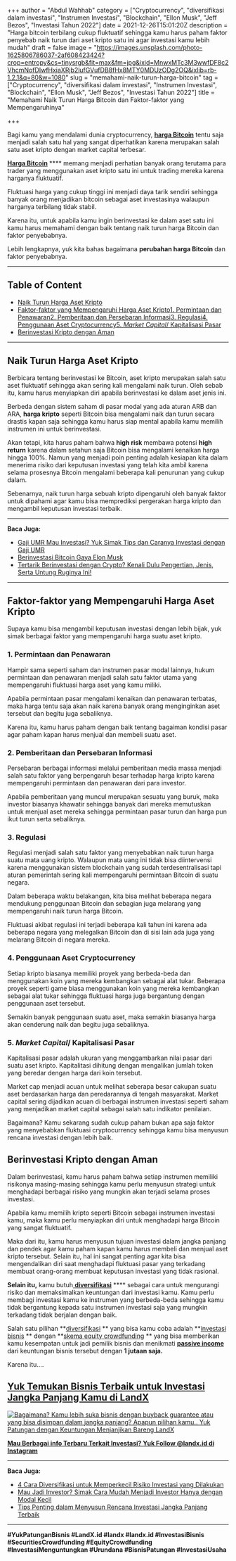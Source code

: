 +++
author = "Abdul Wahhab"
category = ["Cryptocurrency", "diversifikasi dalam investasi", "Instrumen Investasi", "Blockchain", "Ellon Musk", "Jeff Bezos", "Investasi Tahun 2022"]
date = 2021-12-26T15:01:20Z
description = "Harga bitcoin terbilang cukup fluktuatif sehingga kamu harus paham faktor penyebab naik turun dari aset kripto satu ini agar investasi kamu lebih mudah"
draft = false
image = "https://images.unsplash.com/photo-1625806786037-2af608423424?crop=entropy&cs=tinysrgb&fit=max&fm=jpg&ixid=MnwxMTc3M3wwfDF8c2VhcmNofDIwfHxiaXRjb2lufGVufDB8fHx8MTY0MDUzODg2OQ&ixlib=rb-1.2.1&q=80&w=1080"
slug = "memahami-naik-turun-harga-bitcoin"
tag = ["Cryptocurrency", "diversifikasi dalam investasi", "Instrumen Investasi", "Blockchain", "Ellon Musk", "Jeff Bezos", "Investasi Tahun 2022"]
title = "Memahami Naik Turun Harga Bitcoin dan Faktor-faktor yang Mempengaruhinya"

+++


Bagi kamu yang mendalami dunia cryptocurrency, [**harga Bitcoin**](https://www.rekeningku.com/trade/BTC-IDR) tentu saja menjadi salah satu hal yang sangat diperhatikan karena merupakan salah satu aset kripto dengan market capital terbesar.

[**Harga Bitcoin**](https://www.rekeningku.com/trade/BTC-IDR) **** memang menjadi perhatian banyak orang terutama para trader yang menggunakan aset kripto satu ini untuk trading mereka karena harganya fluktuatif.

Fluktuasi harga yang cukup tinggi ini menjadi daya tarik sendiri sehingga banyak orang menjadikan bitcoin sebagai aset investasinya walaupun harganya terbilang tidak stabil.

Karena itu, untuk apabila kamu ingin berinvestasi ke dalam aset satu ini kamu harus memahami dengan baik tentang naik turun harga Bitcoin dan faktor penyebabnya.

Lebih lengkapnya, yuk kita bahas bagaimana **perubahan harga Bitcoin** dan faktor penyebabnya.

---

## Table of Content

* [Naik Turun Harga Aset Kripto](https://landx.id/blog/memahami-naik-turun-harga-bitcoin/#naik-turun-harga-aset-kripto)
* [Faktor-faktor yang Mempengaruhi Harga Aset Kripto](https://landx.id/blog/memahami-naik-turun-harga-bitcoin/#faktor-faktor-yang-mempengaruhi-harga-aset-kripto)[1. Permintaan dan Penawaran](https://landx.id/blog/memahami-naik-turun-harga-bitcoin/#1-permintaan-dan-penawaran)[2. Pemberitaan dan Persebaran Informasi](https://landx.id/blog/memahami-naik-turun-harga-bitcoin/#2-pemberitaan-dan-persebaran-informasi)[3. Regulasi](https://landx.id/blog/memahami-naik-turun-harga-bitcoin/#3-regulasi)[4. Penggunaan Aset Cryptocurrency](https://landx.id/blog/memahami-naik-turun-harga-bitcoin/#4-penggunaan-aset-cryptocurrency)[5. _Market Capital_/ Kapitalisasi Pasar](https://landx.id/blog/memahami-naik-turun-harga-bitcoin/#5-market-capital-kapitalitasi-pasar)
* [Berinvestasi Kripto dengan Aman](https://landx.id/blog/memahami-naik-turun-harga-bitcoin/#berinvestasi-kripto-dengan-aman)

---

## Naik Turun Harga Aset Kripto

Berbicara tentang berinvestasi ke Bitcoin, aset kripto merupakan salah satu aset fluktuatif sehingga akan sering kali mengalami naik turun. Oleh sebab itu, kamu harus menyiapkan diri apabila berinvestasi ke dalam aset jenis ini.

Berbeda dengan sistem saham di pasar modal yang ada aturan ARB dan ARA, **harga kripto** seperti Bitcoin bisa mengalami naik dan turun secara drastis kapan saja sehingga kamu harus siap mental apabila kamu memilih instrumen ini untuk berinvestasi.

Akan tetapi, kita harus paham bahwa **high risk** membawa potensi **high return** karena dalam setahun saja Bitcoin bisa mengalami kenaikan harga hingga 100%. Namun yang menjadi poin penting adalah kesiapan kita dalam menerima risiko dari keputusan investasi yang telah kita ambil karena selama prosesnya Bitcoin mengalami beberapa kali penurunan yang cukup dalam.

Sebenarnya, naik turun harga sebuah kripto dipengaruhi oleh banyak faktor untuk dipahami agar kamu bisa memprediksi pergerakan harga kripto dan mengambil keputusan investasi terbaik.

---

**Baca Juga:**

* [Gaji UMR Mau Investasi? Yuk Simak Tips dan Caranya Investasi dengan Gaji UMR](https://landx.id/blog/cara-investasi-dengan-gaji-umr/)
* [Berinvestasi Bitcoin Gaya Elon Musk](https://landx.id/blog/berinvestasi-gaya-elon-musk-atau-warren-buffet-2-pandangan-buat-kamu-yang-ingin-ikutan-bitcoin/)
* [Tertarik Berinvestasi dengan Crypto? Kenali Dulu Pengertian, Jenis, Serta Untung Ruginya Ini!](https://landx.id/blog/tertarik-berinvestasi-dengan-crypto-kenali-dulu-pengertian-jenis-serta-untung-ruginya-ini/)

---

## Faktor-faktor yang Mempengaruhi Harga Aset Kripto

Supaya kamu bisa mengambil keputusan investasi dengan lebih bijak, yuk simak berbagai faktor yang mempengaruhi harga suatu aset kripto.

### 1. Permintaan dan Penawaran

Hampir sama seperti saham dan instrumen pasar modal lainnya, hukum permintaan dan penawaran menjadi salah satu faktor utama yang mempengaruhi fluktuasi harga aset yang kamu miliki.

Apabila permintaan pasar mengalami kenaikan dan penawaran terbatas, maka harga tentu saja akan naik karena banyak orang menginginkan aset tersebut dan begitu juga sebaliknya.

Karena itu, kamu harus paham dengan baik tentang bagaiman kondisi pasar agar paham kapan harus menjual dan membeli suatu aset.

### 2. Pemberitaan dan Persebaran Informasi

Persebaran berbagai informasi melalui pemberitaan media massa menjadi salah satu faktor yang berpengaruh besar terhadap harga kripto karena mempengaruhi permintaan dan penawaran dari para investor.

Apabila pemberitaan yang muncul merupakan sesuatu yang buruk, maka investor biasanya khawatir sehingga banyak dari mereka memutuskan untuk menjual aset mereka sehingga permintaan pasar turun dan harga pun ikut turun serta sebaliknya.

### 3. Regulasi

Regulasi menjadi salah satu faktor yang menyebabkan naik turun harga suatu mata uang kripto. Walaupun mata uang ini tidak bisa diintervensi karena menggunakan sistem blockchain yang sudah terdesentralisasi tapi aturan pemerintah sering kali mempengaruhi permintaan Bitcoin di suatu negara.

Dalam beberapa waktu belakangan, kita bisa melihat beberapa negara mendukung penggunaan Bitcoin dan sebagian juga melarang yang mempengaruhi naik turun harga Bitcoin.

Fluktuasi akibat regulasi ini terjadi beberapa kali tahun ini karena ada beberapa negara yang melegalkan Bitcoin dan di sisi lain ada juga yang melarang Bitcoin di negara mereka.

### 4. Penggunaan Aset Cryptocurrency

Setiap kripto biasanya memiliki proyek yang berbeda-beda dan menggunakan koin yang mereka kembangkan sebagai alat tukar. Beberapa proyek seperti game biasa menggunakan koin yang mereka kembangkan sebagai alat tukar sehingga fluktuasi harga juga bergantung dengan penggunaan aset tersebut.

Semakin banyak penggunaan suatu aset, maka semakin biasanya harga akan cenderung naik dan begitu juga sebaliknya.

### 5. _Market Capital_/ Kapitalisasi Pasar

Kapitalisasi pasar adalah ukuran yang menggambarkan nilai pasar dari suatu aset kripto. Kapitalitasi dihitung dengan mengalikan jumlah token yang beredar dengan harga dari koin tersebut.

Market cap menjadi acuan untuk melihat seberapa besar cakupan suatu aset berdasarkan harga dan peredarannya di tengah masyarakat. Market capital sering dijadikan acuan di berbagai instrumen investasi seperti saham yang menjadikan market capital sebagai salah satu indikator penilaian.

Bagaimana? Kamu sekarang sudah cukup paham bukan apa saja faktor yang menyebabkan fluktuasi cryptocurrency sehingga kamu bisa menyusun rencana investasi dengan lebih baik.

## Berinvestasi Kripto dengan Aman

Dalam berinvestasi, kamu harus paham bahwa setiap instrumen memiliki risikonya masing-masing sehingga kamu perlu menyusun strategi untuk menghadapi berbagai risiko yang mungkin akan terjadi selama proses investasi.

Apabila kamu memilih kripto seperti Bitcoin sebagai instrumen investasi kamu, maka kamu perlu menyiapkan diri untuk menghadapi harga Bitcoin yang sangat fluktuatif.

Maka dari itu, kamu harus menyusun tujuan investasi dalam jangka panjang dan pendek agar kamu paham kapan kamu harus membeli dan menjual aset kripto tersebut. Selain itu, hal ini sangat penting agar kita bisa mengendalikan diri saat menghadapi fluktuasi pasar yang terkadang membuat orang-orang membuat keputusan investasi yang tidak rasional.

**Selain itu,** kamu butuh[ **diversifikasi**](https://landx.id/blog/arti-penting-diversifikasi-dalam-investasi/) **** sebagai cara untuk mengurangi risiko dan memaksimalkan keuntungan dari investasi kamu. Kamu perlu membagi investasi kamu ke instrumen yang berbeda-beda sehingga kamu tidak bergantung kepada satu instrumen investasi saja yang mungkin terkadang tidak berjalan dengan baik.

Salah satu pilihan  **[diversifikasi](https://landx.id/blog/arti-penting-diversifikasi-dalam-investasi/) ** yang bisa kamu coba adalah  **[investasi bisnis](https://landx.id/project/) ** dengan  **[skema equity crowdfunding](https://landx.id/blog/arti-penting-diversifikasi-dalam-investasi/) ** yang bisa memberikan kamu kesempatan untuk jadi pemilik bisnis dan menikmati **[passive income](https://landx.id/blog/arti-penting-diversifikasi-dalam-investasi/)** dari keuntungan bisnis tersebut dengan **1 jutaan saja.** 

Karena itu....

## [Yuk Temukan Bisnis Terbaik untuk Investasi Jangka Panjang Kamu di LandX](https://landx.id/project/)

[![Bagaimana? Kamu lebih suka bisnis dengan buyback guarantee atau yang bisa disimpan dalam jangka panjang? Apapun pilihan kamu.. Yuk Patungan  dengan Keuntungan Menjanjikan Bareng LandX](https://accountgram-production.sfo2.cdn.digitaloceanspaces.com/landx_ghost/2021/10/Equity-Crowdfunding-di-Indonesia-1--3.png)](http://landx.id/)

**[Mau Berbagai info Terbaru Terkait Investasi? Yuk Follow @landx.id di Instagram](https://www.instagram.com/landx.id/?utm_medium=copy_link)**

---

**Baca Juga:**

* [4 Cara Diversifikasi untuk Memperkecil Risiko Investasi yang Dilakukan](https://landx.id/blog/arti-penting-diversifikasi-dalam-investasi/)
* [Mau Jadi Investor? Simak Cara Mudah Menjadi Investor Hanya dengan Modal Kecil](https://landx.id/blog/cara-menjadi-investor/)
* [Tips Penting dalam Menyusun Rencana Investasi Jangka Panjang Terbaik](https://landx.id/blog/investasi-jangka-panjang-adalah/)

---

**#YukPatunganBisnis    #LandX.id    #landx         #landx.id    #InvestasiBisnis  #SecuritiesCrowdfunding   #EquityCrowdfunding    #InvestasiMenguntungkan     #Urundana    #BisnisPatungan    #InvestasiUsaha**

